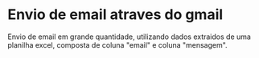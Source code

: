 # Envio de email atraves do gmail
Envio de email em grande quantidade, utilizando dados extraidos de uma planilha excel, composta de coluna "email" e coluna "mensagem".
